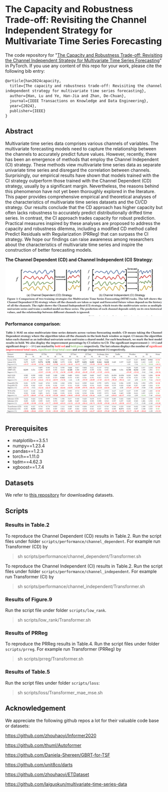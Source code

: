 # The Capacity and Robustness Trade-off: Revisiting the Channel Independent Strategy for Multivariate Time Series Forecasting

The code repository for "[The Capacity and Robustness Trade-off: Revisiting the Channel Independent Strategy for Multivariate Time Series Forecasting](https://arxiv.org/abs/2304.05206)" in PyTorch. If you use any content of this repo for your work, please cite the following bib entry:

```
@article{han2024capacity,
  title={The capacity and robustness trade-off: Revisiting the channel independent strategy for multivariate time series forecasting},
  author={Han, Lu and Ye, Han-Jia and Zhan, De-Chuan},
  journal={IEEE Transactions on Knowledge and Data Engineering},
  year={2024},
  publisher={IEEE}
}
```


## Abstract

Multivariate time series data comprises various channels of variables. The multivariate forecasting models need to capture the relationship between the channels to accurately predict future values. However, recently, there has been an emergence of methods that employ the Channel Independent (CI) strategy. These methods view multivariate time series data as separate univariate time series and disregard the correlation between channels. Surprisingly, our empirical results have shown that models trained with the CI strategy outperform those trained with the Channel Dependent (CD) strategy, usually by a significant margin. Nevertheless, the reasons behind this phenomenon have not yet been thoroughly explored in the literature. This paper provides comprehensive empirical and theoretical analyses of the characteristics of multivariate time series datasets and the CI/CD strategy. Our results conclude that the CD approach has higher capacity but often lacks robustness to accurately predict distributionally drifted time series. In contrast, the CI approach trades capacity for robust prediction. Practical measures inspired by these analyses are proposed to address the capacity and robustness dilemma, including a modified CD method called Predict Residuals with Regularization (PRReg) that can surpass the CI strategy. We hope our findings can raise awareness among researchers about the characteristics of multivariate time series and inspire the construction of better forecasting models.

**The Channel Dependent (CD) and Channel Independent (CI) Strategy**:

<img src="assets/ci_cd.PNG"/>

**Performance comparison**:

<img src="assets/compare.PNG"/>


## Prerequisites

- matplotlib==3.5.1
- numpy==1.23.4
- pandas==1.2.3
- torch==1.11.0
- tqdm==4.62.3
- xgboost==1.7.4


## Datasets

We refer to [this repository](https://github.com/thuml/Autoformer#get-started) for downloading datasets.


## Scripts

### Results in Table.2 

To reproduce the Channel Dependent (CD) results in Table.2. Run the script files under folder `scripts/performance/channel_dependent`. For example run Transformer (CD) by

> sh scripts/performance/channel_dependent/Transformer.sh

To reproduce the Channel Independent (CI) results in Table.2. Run the script files under folder `scripts/performance/channel_independent`. For example run Transformer (CI) by

> sh scripts/performance/channel_independent/Transformer.sh


### Results of Figure.9

Run the script file under folder `scripts/low_rank`.

> sh scripts/low_rank/Transformer.sh


### Results of PRReg

To reproduce the PRReg results in Table.4. Run the script files under folder `scripts/prreg`. For example run Transformer (PRReg) by

> sh scripts/prreg/Transformer.sh

### Results of Table.5

Run the script files under folder `scripts/loss`:


> sh scripts/loss/Transformer_mae_mse.sh


## Acknowledgement

We appreciate the following github repos a lot for their valuable code base or datasets:

https://github.com/zhouhaoyi/Informer2020

https://github.com/thuml/Autoformer

https://github.com/Daniela-Shereen/GBRT-for-TSF

https://github.com/unit8co/darts

https://github.com/zhouhaoyi/ETDataset

https://github.com/laiguokun/multivariate-time-series-data
